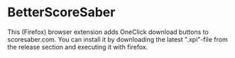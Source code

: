 # BetterScoreSaber
This (Firefox) browser extension adds OneClick download buttons to scoresaber.com.
You can install it by downloading the latest ".xpi"-file from the release section and executing it with firefox.
